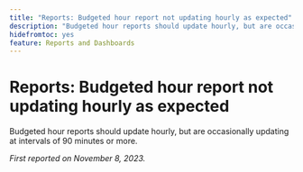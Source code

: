 ```yaml
---
title: "Reports: Budgeted hour report not updating hourly as expected"
description: "Budgeted hour reports should update hourly, but are occasionally updating at intervals of 90 minutes or more."
hidefromtoc: yes
feature: Reports and Dashboards
---
```


# Reports: Budgeted hour report not updating hourly as expected

Budgeted hour reports should update hourly, but are occasionally updating at intervals of 90 minutes or more.

_First reported on November 8, 2023._
